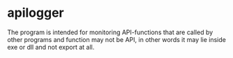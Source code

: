 apilogger
=========

The program is intended for monitoring API-functions that are called by other programs and function may not be API, in other words it may lie inside exe or dll and not export at all.
